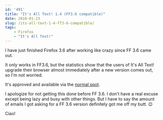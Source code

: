 ```yaml
---
id: '491'
title: "It's All Text! 1.4 (FF3.6 compatible)"
date: 2010-01-23
slug: /its-all-text-1-4-ff3-6-compatible/
tags:
    - Firefox
    - "It's All Text!"
---
```


I have just finished Firefox 3.6 after working like crazy since FF 3.6 came
out.

<!-- more -->

It only works in FF3.6, but the statistics show that the users of It's All
Text! upgrade their browser almost immediately after a new version comes out,
so I'm not worried.

It's approved and available via the
[normal spot](https://addons.mozilla.org/en-US/firefox/addon/4125).

I apologize for not getting this done before FF 3.6. I don't have a real
excuse except being lazy and busy with other things. But I have to say the
amount of emails I got asking for a FF 3.6 version definitely got me off my
butt. :wink:

Ciao!
